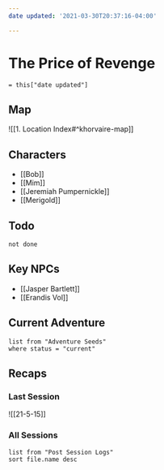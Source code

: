 ```yaml
---
date updated: '2021-03-30T20:37:16-04:00'

---
```

# The Price of Revenge
`= this["date updated"]`
## Map
![[1. Location Index#^khorvaire-map]]

## Characters

- [[Bob]]
- [[Mim]]
- [[Jeremiah Pumpernickle]]
- [[Merigold]]

## Todo

```tasks
not done
```

## Key NPCs

- [[Jasper Bartlett]]
- [[Erandis Vol]]

## Current Adventure

```dataview
list from "Adventure Seeds"
where status = "current"
```

## Recaps

### Last Session
![[21-5-15]]

### All Sessions
```dataview
list from "Post Session Logs"
sort file.name desc
```

